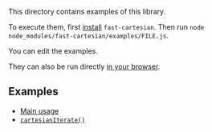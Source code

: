 This directory contains examples of this library.

To execute them, first [install](../README.md#install) `fast-cartesian`. Then
run `node node_modules/fast-cartesian/examples/FILE.js`.

You can edit the examples.

They can also be run directly
[in your browser](https://repl.it/@ehmicky/fast-cartesian).

## Examples

- [Main usage](main.js)
- [`cartesianIterate()`](iterate.js)
